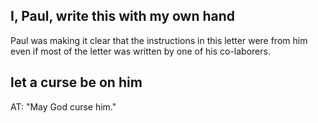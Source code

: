 ## I, Paul, write this with my own hand ##

Paul was making it clear that the instructions in this letter were from him even if most of the letter was written by one of his co-laborers.

## let a curse be on him ##

AT: "May God curse him."